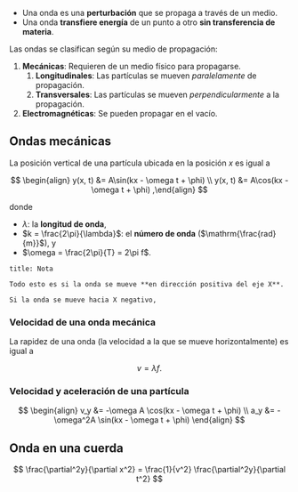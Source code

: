 - Una onda es una **perturbación** que se propaga a través de un medio.
- Una onda **transfiere energía** de un punto a otro **sin transferencia de materia**.

Las ondas se clasifican según su medio de propagación:

1. **Mecánicas**: Requieren de un medio físico para propagarse.
	1. **Longitudinales**: Las partículas se mueven  *paralelamente* de propagación.
	2. **Transversales**: Las partículas se mueven *perpendicularmente* a la propagación.
2. **Electromagnéticas**: Se pueden propagar en el vacío.

## Ondas mecánicas

La posición vertical de una partícula ubicada en la posición $x$ es igual a

$$
\begin{align}
y(x, t) &= A\sin(kx - \omega t + \phi) \\
y(x, t) &= A\cos(kx - \omega t + \phi)
,\end{align}
$$

donde

- $\lambda$: la **longitud de onda**,
- $k = \frac{2\pi}{\lambda}$: el **número de onda** ($\mathrm{\frac{rad}{m}}$), y
- $\omega = \frac{2\pi}{T} = 2\pi f$.

```ad-note
title: Nota

Todo esto es si la onda se mueve **en dirección positiva del eje X**.

Si la onda se mueve hacia X negativo, 

```

### Velocidad de una onda mecánica

La rapidez de una onda (la velocidad a la que se mueve horizontalmente) es igual a

$$
v = \lambda f
.$$

### Velocidad y aceleración de una partícula

$$
\begin{align}
v_y &= -\omega A \cos(kx - \omega t + \phi) \\
a_y &= -\omega^2A \sin(kx - \omega t + \phi)
\end{align}
$$

## Onda en una cuerda

$$
\frac{\partial^2y}{\partial x^2} = \frac{1}{v^2} \frac{\partial^2y}{\partial t^2} 
$$
